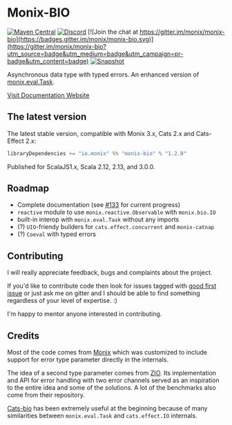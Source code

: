 # Monix-BIO

[![Maven Central](https://img.shields.io/maven-central/v/io.monix/monix-bio_2.12.svg)](https://search.maven.org/search?q=g:io.monix%20AND%20a:monix-bio_2.12)
[![Discord](https://img.shields.io/discord/632277896739946517.svg?label=&logo=discord&logoColor=ffffff&color=404244&labelColor=6A7EC2)](https://discord.gg/wsVZSEx4Nw)
[![Join the chat at https://gitter.im/monix/monix-bio](https://badges.gitter.im/monix/monix-bio.svg)](https://gitter.im/monix/monix-bio?utm_source=badge&utm_medium=badge&utm_campaign=pr-badge&utm_content=badge)
[![Snapshot](https://img.shields.io/nexus/s/https/oss.sonatype.org/io.monix/monix-bio_2.12.svg)](https://oss.sonatype.org/content/repositories/snapshots/io/monix/monix-bio_2.12/)

Asynchronous data type with typed errors.
An enhanced version of [monix.eval.Task](https://monix.io/api/3.1/monix/eval/Task.html).

[Visit Documentation Website](https://monix.github.io/monix-bio/)

## The latest version

The latest stable version, compatible with Monix 3.x, Cats 2.x and Cats-Effect 2.x:

```scala
libraryDependencies += "io.monix" %% "monix-bio" % "1.2.0"
```
Published for ScalaJS1.x, Scala 2.12, 2.13, and 3.0.0.

## Roadmap

- Complete documentation (see [#133](https://github.com/monix/monix-bio/issues/113) for current progress)
- `reactive` module to use `monix.reactive.Observable` with `monix.bio.IO`
- built-in interop with `monix.eval.Task` without any imports
- (?) `UIO`-friendy builders for `cats.effect.concurrent` and `monix-catnap`
- (?) `Coeval` with typed errors

## Contributing

I will really appreciate feedback, bugs and complaints about the project.

If you'd like to contribute code then look for issues tagged with [good first issue](https://github.com/monix/monix-bio/issues?q=is%3Aopen+is%3Aissue+label%3A%22good+first+issue%22)
or just ask me on gitter and I should be able to find something regardless of your level of expertise. :)

I'm happy to mentor anyone interested in contributing.

## Credits

Most of the code comes from [Monix](https://github.com/monix/monix) which was customized to include support for error type parameter directly in the internals.

The idea of a second type parameter comes from [ZIO](https://github.com/zio/zio). Its implementation and API for error handling with two error channels served as an inspiration to the entire idea and some of the solutions. A lot of the benchmarks also come from their repository.

[Cats-bio](https://github.com/LukaJCB/cats-bio) has been extremely useful at the beginning because of many similarities between `monix.eval.Task` and `cats.effect.IO` internals.
